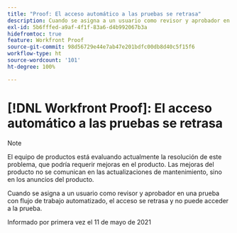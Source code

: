 ```yaml
---
title: "Proof: El acceso automático a las pruebas se retrasa"
description: Cuando se asigna a un usuario como revisor y aprobador en una prueba con flujo de trabajo automatizado, el acceso se retrasa y no puede acceder a la prueba.
exl-id: 5b6fffed-a9af-4f1f-83a6-d4b992067b3a
hidefromtoc: true
feature: Workfront Proof
source-git-commit: 98d56729e44e7ab47e201bdfc00db8d40c5f15f6
workflow-type: ht
source-wordcount: '101'
ht-degree: 100%

---
```


# [!DNL Workfront Proof]: El acceso automático a las pruebas se retrasa

<!--Converted to story-->

>[!NOTE]
>
>El equipo de productos está evaluando actualmente la resolución de este problema, que podría requerir mejoras en el producto. Las mejoras del producto no se comunican en las actualizaciones de mantenimiento, sino en los anuncios del producto.

Cuando se asigna a un usuario como revisor y aprobador en una prueba con flujo de trabajo automatizado, el acceso se retrasa y no puede acceder a la prueba.

Informado por primera vez el 11 de mayo de 2021
